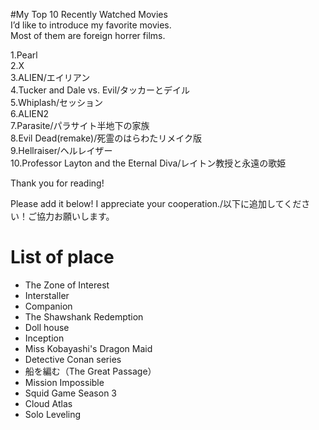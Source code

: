 #My Top 10 Recently Watched Movies<br>
I’d like to introduce my favorite movies.<br>
Most of them are foreign horrer films.<br>

1.Pearl<br>
2.X<br>
3.ALIEN/エイリアン<br>
4.Tucker and Dale vs. Evil/タッカーとデイル<br>
5.Whiplash/セッション<br>
6.ALIEN2<br>
7.Parasite/パラサイト半地下の家族<br>
8.Evil Dead(remake)/死霊のはらわたリメイク版<br>
9.Hellraiser/ヘルレイザー<br>
10.Professor Layton and the Eternal Diva/レイトン教授と永遠の歌姫<br>

Thank you for reading!<br>

Please add it below! I appreciate your cooperation./以下に追加してください！ご協力お願いします。
# List of place
- The Zone of Interest
- Interstaller
- Companion
- The Shawshank Redemption
- Doll house
- Inception
- Miss Kobayashi's Dragon Maid
- Detective Conan series
- 船を編む（The Great Passage）
- Mission Impossible
- Squid Game Season 3
- Cloud Atlas
- Solo Leveling

